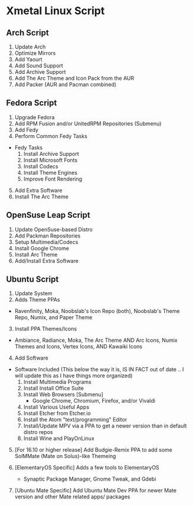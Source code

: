 # Xmetal Linux Script

## Arch Script

1. Update Arch
2. Optimize Mirrors
3. Add Yaourt
4. Add Sound Support
5. Add Archive Support
6. Add The Arc Theme and Icon Pack from the AUR
7. Add Packer (AUR and Pacman combined)

## Fedora Script

1. Upgrade Fedora
2. Add RPM Fusion and/or UnitedRPM Repositories (Submenu)
3. Add Fedy
4. Perform Common Fedy Tasks

  - Fedy Tasks
    1. Install Archive Support
    2. Install Microsoft Fonts
    3. Install Codecs
    4. Install Theme Engines
    5. Improve Font Rendering

5. Add Extra Software
6. Install The Arc Theme

## OpenSuse Leap Script

1. Update OpenSuse-based Distro
2. Add Packman Repositories
3. Setup Multimedia/Codecs
4. Install Google Chrome
5. Install Arc Theme
6. Add/Install Extra Software

## Ubuntu Script

1. Update System
2. Adds Theme PPAs
  - Ravenfinity, Moka, Noobslab's Icon Repo (both), Noobslab's Theme Repo, Numix, and Paper Theme

3. Install PPA Themes/Icons
  - Ambiance, Radiance, Moka, The Arc Theme AND Arc Icons, Numix Themes and Icons, Vertex Icons, AND Kawaiki Icons

4. Add Software
  - Software Included (This below the way it is, IS IN FACT out of date .. I will update this as I have things more organized)
    1. Install Multimedia Programs
    2. Install Install Office Suite
    3. Install Web Browsers [Submenu]
        - Google Chrome, Chromium, Firefox, and/or Vivaldi
    4. Install Various Useful Apps
    5. Install Etcher from Etcher.io
    6. Install the Atom "text/programming" Editor
    7. Install/Update MPV via a PPA to get a newer version than in default distro repos
    8. Install Wine and PlayOnLinux

5.  [For 16.10 or higher release] Add Budgie-Remix PPA to add some SolMMate (Mate on Solus)-like Themeing

6.  [ElementaryOS Specific] Adds a few tools to ElementaryOS
    -  Synaptic Package Manager, Gnome Tweak, and Gdebi

7.  [Ubuntu Mate Specific] Add Ubuntu Mate Dev PPA for newer Mate version and other Mate related apps/ packages
